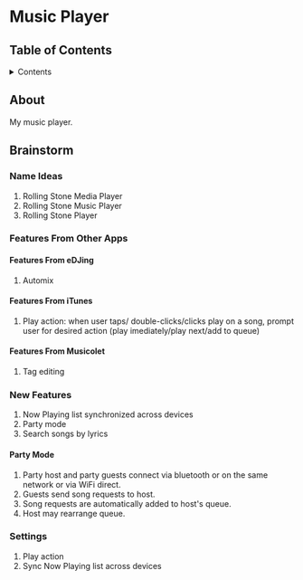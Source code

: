 # Music Player

## Table of Contents

<details>

  <summary>Contents</summary>

1. [About](#about)
1. [Brainstorm](#brainstorm)
   1. [Name Idea](#name-ideas)
   1. [Features From Other Apps](#features-from-other-apps)
      1. [Features From eDJing](#features-from-edjing)
      1. [Features From iTunes](#features-from-itunes)
      1. [Features From Musicolet](#features-from-musicolet)
   1. [New Features](#new-features)
      1. [Party Mode](#party-mode)
   1. [Settings](#settings)

</details>

## About

My music player.

## Brainstorm

### Name Ideas

1. Rolling Stone Media Player
1. Rolling Stone Music Player
1. Rolling Stone Player

### Features From Other Apps

#### Features From eDJing

1. Automix

#### Features From iTunes

1. Play action: when user taps/ double-clicks/clicks play on a song, prompt user for desired action (play imediately/play next/add to queue)

#### Features From Musicolet

1. Tag editing

### New Features

1. Now Playing list synchronized across devices
1. Party mode
1. Search songs by lyrics

#### Party Mode

1. Party host and party guests connect via bluetooth or on the same network or via WiFi direct.
1. Guests send song requests to host.
1. Song requests are automatically added to host's queue.
1. Host may rearrange queue.

### Settings

1. Play action
1. Sync Now Playing list across devices
